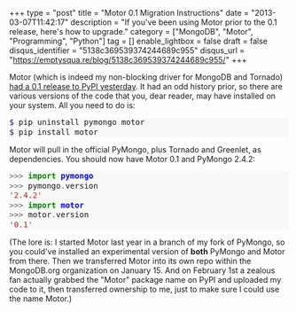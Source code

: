 +++
type = "post"
title = "Motor 0.1 Migration Instructions"
date = "2013-03-07T11:42:17"
description = "If you've been using Motor prior to the 0.1 release, here's how to upgrade."
category = ["MongoDB", "Motor", "Programming", "Python"]
tag = []
enable_lightbox = false
draft = false
disqus_identifier = "5138c369539374244689c955"
disqus_url = "https://emptysqua.re/blog/5138c369539374244689c955/"
+++

<p>Motor (which is indeed my non-blocking driver for MongoDB and Tornado) <a href="/motor-officially-released/">had a 0.1 release to PyPI yesterday</a>. It had an odd history prior, so there are various versions of the code that you, dear reader, may have installed on your system. All you need to do is:</p>
<div class="codehilite" style="background: #f8f8f8"><pre style="line-height: 125%"><span style="color: #19177C">$ </span>pip uninstall pymongo motor
<span style="color: #19177C">$ </span>pip install motor
</pre></div>


<p>Motor will pull in the official PyMongo, plus Tornado and Greenlet, as dependencies. You should now have Motor 0.1 and PyMongo 2.4.2:</p>
<div class="codehilite" style="background: #f8f8f8"><pre style="line-height: 125%"><span style="color: #666666">&gt;&gt;&gt;</span> <span style="color: #008000; font-weight: bold">import</span> <span style="color: #0000FF; font-weight: bold">pymongo</span>
<span style="color: #666666">&gt;&gt;&gt;</span> pymongo<span style="color: #666666">.</span>version
<span style="color: #BA2121">&#39;2.4.2&#39;</span>
<span style="color: #666666">&gt;&gt;&gt;</span> <span style="color: #008000; font-weight: bold">import</span> <span style="color: #0000FF; font-weight: bold">motor</span>
<span style="color: #666666">&gt;&gt;&gt;</span> motor<span style="color: #666666">.</span>version
<span style="color: #BA2121">&#39;0.1&#39;</span>
</pre></div>


<p>(The lore is: I started Motor last year in a branch of my fork of PyMongo, so you could've installed an experimental version of <strong>both</strong> PyMongo and Motor from there. Then we transferred Motor into its own repo within the MongoDB.org organization on January 15. And on February 1st a zealous fan actually grabbed the "Motor" package name on PyPI and uploaded my code to it, then transferred ownership to me, just to make sure I could use the name Motor.)</p>
